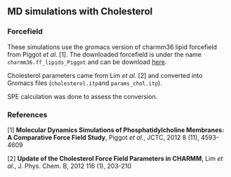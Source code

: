 ## MD simulations with Cholesterol

### Forcefield

These simulations use the gromacs version of charmm36 lipid forcefield from Piggot *et al.* [1].
The downloaded forcefield is under the name `charmm36.ff_lipids_Piggot` and can be download [here](http://www.gromacs.org/@api/deki/files/184/=charmm36.ff_4.5.4_ref.tgz).

Cholesterol parameters came from Lim *et al.* [2] and converted into Gromacs files (`cholesterol.itp`and `params_chol.itp`).

SPE calculation was done to assess the conversion.


### References

[1] **Molecular Dynamics Simulations of Phosphatidylcholine Membranes: A Comparative Force Field Study**, Piggot *et al.*, JCTC, 2012 8 (11), 4593-4609

[2] **Update of the Cholesterol Force Field Parameters in CHARMM**, Lim *et al.*, J. Phys. Chem. B, 2012 116 (1), 203-210
